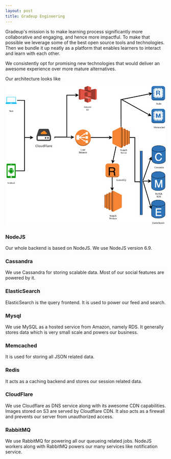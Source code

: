 ```yaml
---
layout: post
title: Gradeup Engineering
---
```


Gradeup's mission is to make learning process significantly more collaborative and engaging, and hence more impactful. To make that possible we leverage some of the best open source tools and technologies. Then we bundle it up neatly as a platform that enables learners to interact and learn with each other.

We consistently opt for promising new technologies that would deliver an awesome experience over more mature alternatives.

Our architecture looks like

![techstack](/public/img/techstack.png)

### NodeJS

Our whole backend is based on NodeJS. We use NodeJS version 6.9.

### Cassandra

We use Cassandra for storing scalable data. Most of our social features are powered by it.

### ElasticSearch

ElasticSearch is the query frontend. It is used to power our feed and search.

### Mysql

We use MySQL as a hosted service from Amazon, namely RDS. It generally stores data which is very small scale and powers our business.

### Memcached

It is used for storing all JSON related data.

### Redis

It acts as a caching backend and stores our session related data.

### CloudFlare

We use Cloudflare as DNS service along with its awesome CDN capabilities. Images stored on S3 are served by Cloudflare CDN. It also acts as a firewall and prevents our server from unauthorized access.

### RabbitMQ

We use RabbitMQ for powering all our queueing related jobs. NodeJS workers along with RabbitMQ powers our many services like notification service.

